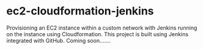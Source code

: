 # ec2-cloudformation-jenkins
Provisioning an EC2 instance within a custom network with Jenkins running on the instance using Cloudformation. This project is built using Jenkins integrated with GitHub. Coming soon.......
